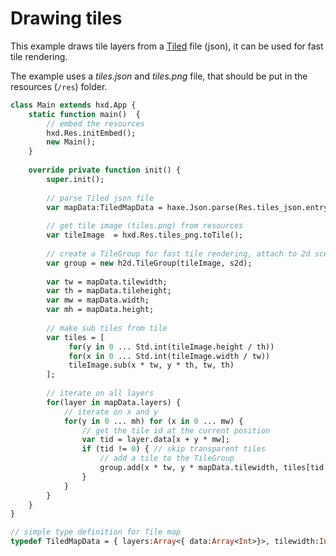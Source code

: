 # Drawing tiles

This example draws tile layers from a [Tiled](http://www.mapeditor.org/) file (json), it can be used for fast tile rendering.

The example uses a _tiles.json_ and _tiles.png_ file, that should be put in the resources (`/res`) folder.

```haxe
class Main extends hxd.App {
	static function main() 	{
		// embed the resources
		hxd.Res.initEmbed();
		new Main();
	}
	
	override private function init() {
		super.init();
		
		// parse Tiled json file
		var mapData:TiledMapData = haxe.Json.parse(Res.tiles_json.entry.getText());
		
		// get tile image (tiles.png) from resources
		var tileImage  = hxd.Res.tiles_png.toTile();
		
		// create a TileGroup for fast tile rendering, attach to 2d scene
		var group = new h2d.TileGroup(tileImage, s2d);
		
		var tw = mapData.tilewidth;
		var th = mapData.tileheight;
		var mw = mapData.width;
		var mh = mapData.height;
		
		// make sub tiles from tile
		var tiles = [
			 for(y in 0 ... Std.int(tileImage.height / th))
			 for(x in 0 ... Std.int(tileImage.width / tw))
			 tileImage.sub(x * tw, y * th, tw, th)
		];
		
		// iterate on all layers
		for(layer in mapData.layers) {
			// iterate on x and y
			for(y in 0 ... mh) for (x in 0 ... mw) {
				// get the tile id at the current position 
				var tid = layer.data[x + y * mw];
				if (tid != 0) { // skip transparent tiles
					// add a tile to the TileGroup
					group.add(x * tw, y * mapData.tilewidth, tiles[tid - 1]);
				}
			}
		}
	}
}

// simple type definition for Tile map 
typedef TiledMapData = { layers:Array<{ data:Array<Int>}>, tilewidth:Int, tileheight:Int, width:Int, height:Int };
```